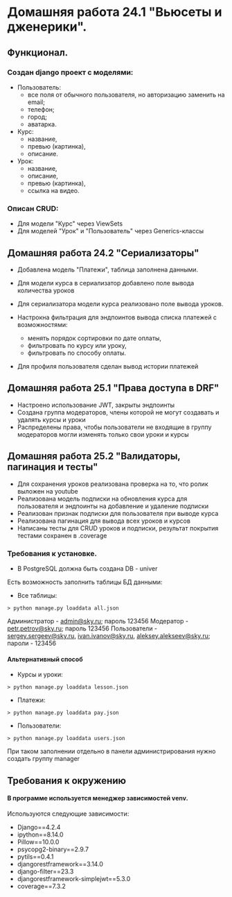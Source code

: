 # Домашняя работа 24.1 "Вьюсеты и дженерики".

## Функционал.
### Создан django проект с моделями:
   - Пользователь:
        - все поля от обычного пользователя, но авторизацию заменить на email;
        - телефон;
        - город;
        - аватарка.
   - Курс:
        - название,
        - превью (картинка),
        - описание.
   - Урок:
        - название,
        - описание,
        - превью (картинка),
        - ссылка на видео.

### Описан CRUD:
    
   - Для модели "Курс" через ViewSets
   - Для моделей "Урок" и "Пользователь" через Generics-классы

## Домашняя работа 24.2 "Сериализаторы"

- Добавлена модель "Платежи", таблица заполнена данными.
- Для модели курса в сериализатор добавлено поле вывода количества уроков
- Для сериализатора модели курса реализовано поле вывода уроков.
- Настрокна фильтрация для эндпоинтов вывода списка платежей с возможностями:

     - менять порядок сортировки по дате оплаты,
     - фильтровать по курсу или уроку,
     - фильтровать по способу оплаты.
- Для профиля пользователя сделан вывод истории платежей

## Домашняя работа 25.1 "Права доступа в DRF"
- Настроено использование JWT, закрыты эндпоинты
- Создана группа модераторов, члены которой не могут создавать и удалять курсы и уроки
- Распределены права, чтобы пользователи не входящие в группу модераторов могли изменять только свои уроки и курсы

## Домашняя работа 25.2 "Валидаторы, пагинация и тесты"
- Для сохранения уроков реализована проверка на то, что ролик выложен на youtube
- Реализована модель подписки на обновления курса для пользователя и эндпоинты на добавление и удаление подписки
- Реализован признак подписки для пользователя при выводе курса
- Реализована пагинация для вывода всех уроков и курсов
- Написаны тесты для CRUD уроков и подписки, результат покрытия тестами сохранен в .coverage

### Требования к установке.
- В PostgreSQL должна быть создана DB - univer

Есть возможность заполнить таблицы БД данными:
- Все таблицы:
```
> python manage.py loaddata all.json
```
Администратор - admin@sky.ru; пароль 123456
Модератор - petr.petrov@sky.ru; пароль 123456
Пользователи - sergey.sergeev@sky.ru, ivan.ivanov@sky.ru, aleksey.alekseev@sky.ru; пароли - 123456

#### Альтернативный способ

- Курсы и уроки:
```
> python manage.py loaddata lesson.json
```

- Платежи:
```
> python manage.py loaddata pay.json
```

- Пользователи:
```
> python manage.py loaddata users.json
```
При таком заполнении отдельно в панели администрирования нужно создать группу manager

## Требования к окружению

#### В программе используется менеджер зависимостей venv.
Используются следующие зависимости:

- Django==4.2.4
- ipython==8.14.0
- Pillow==10.0.0
- psycopg2-binary==2.9.7
- pytils==0.4.1
- djangorestframework==3.14.0
- django-filter==23.3
- djangorestframework-simplejwt==5.3.0
- coverage==7.3.2